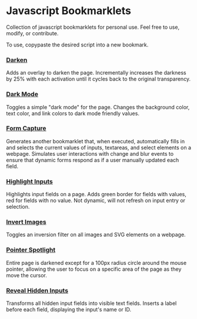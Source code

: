 # Javascript Bookmarklets

Collection of javascript bookmarklets for personal use. Feel free to use, modify, or contribute.

To use, copypaste the desired script into a new bookmark.

### [Darken](bookmarklets/darken.js?raw=1)

Adds an overlay to darken the page. Incrementally increases the darkness by 25% with each
activation until it cycles back to the original transparency.

### [Dark Mode](bookmarklets/dark-mode.js?raw=1)

Toggles a simple "dark mode" for the page. Changes the background color, text
color, and link colors to dark mode friendly values.

### [Form Capture](bookmarklets/form-capture.js?raw=1)

Generates another bookmarklet that, when executed, automatically fills in and selects the current values of inputs,
textareas, and select elements on a webpage. Simulates user interactions with change and blur events to ensure that
dynamic forms respond as if a user manually updated each field.

### [Highlight Inputs](bookmarklets/highlight-inputs.js?raw=1)

Highlights input fields on a page. Adds green border for fields with values, red for fields with no value.
Not dynamic, will not refresh on input entry or selection.

### [Invert Images](bookmarklets/invert-images.js?raw=1)

Toggles an inversion filter on all images and SVG elements on a webpage.

### [Pointer Spotlight](bookmarklets/pointer-spotlight.js?raw=1)

Entire page is darkened except for a 100px radius circle around the mouse pointer,
allowing the user to focus on a specific area of the page as they move the cursor.

### [Reveal Hidden Inputs](bookmarklets/reveal-hidden-inputs.js?raw=1)

Transforms all hidden input fields into visible text fields. Inserts a label before each
field, displaying the input's name or ID.
